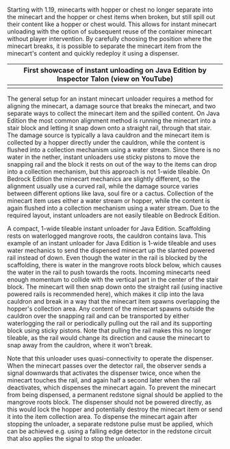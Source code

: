 ### 
Starting with 1.19, minecarts with hopper or chest no longer separate into the minecart and the hopper or chest items when broken, but still spill out their content like a hopper or chest would. This allows for instant minecart unloading with the option of subsequent reuse of the container minecart without player intervention. By carefully choosing the position where the minecart breaks, it is possible to separate the minecart item from the minecart's content and quickly redeploy it using a dispenser.

| First showcase of instant unloading on Java Edition by Inspector Talon (view on YouTube) |
|------------------------------------------------------------------------------------------|
|                                                                                          |

The general setup for an instant minecart unloader requires a method for aligning the minecart, a damage source that breaks the minecart, and two separate ways to collect the minecart item and the spilled content. On Java Edition the most common alignment method is running the minecart into a stair block and letting it snap down onto a straight rail, through that stair. The damage source is typically a lava cauldron and the minecart item is collected by a hopper directly under the cauldron, while the content is flushed into a collection mechanism using a water stream. Since there is no water in the nether, instant unloaders use sticky pistons to move the snapping rail and the block it rests on out of the way to the items can drop into a collection mechanism, but this approach is not 1-wide tileable. On Bedrock Edition the minecart mechanics are slightly different, so the alignment usually use a curved rail, while the damage source varies between different options like lava, soul fire or a cactus. Collection of the minecart item uses either a water stream or hopper, while the content is again flushed into a collection mechanism using a water stream. Due to the required layout, instant unloaders are not easily tileable on Bedrock Edition.

















































A compact, 1-wide tileable instant unloader for Java Edition. Scaffolding rests on waterlogged mangrove roots, the cauldron contains lava.
This example of an instant unloader for Java Edition is 1-wide tileable and uses water mechanics to send the dispensed minecart up the slanted powered rail instead of down. Even though the water in the rail is blocked by the scaffolding, there is water in the mangrove roots block below, which causes the water in the rail to push towards the roots. Incoming minecarts need enough momentum to collide with the vertical part in the center of the stair block. The minecart will then snap down onto the straight rail (using inactive powered rails is recommended here), which makes it clip into the lava cauldron and break in a way that the minecart item spawns overlapping the hopper's collection area. Any content of the minecart spawns outside the cauldron over the snapping rail and can be transported by either waterlogging the rail or periodically pulling out the rail and its supporting block using sticky pistons. Note that pulling the rail makes this no longer tileable, as the rail would change its direction and cause the minecart to snap away from the cauldron, where it won't break.

Note that this unloader uses quasi-connectivity to operate the dispenser. When the minecart passes over the detector rail, the observer sends a signal downwards that activates the dispenser twice, once when the minecart touches the rail, and again half a second later when the rail deactivates, which dispenses the minecart again. To prevent the minecart from being dispensed, a permanent redstone signal should be applied to the mangrove roots block. The dispenser should not be powered directly, as this would lock the hopper and potentially destroy the minecart item or send it into the item collection area. To dispense the minecart again after stopping the unloader, a separate redstone pulse must be applied, which can be achieved e.g. using a falling edge detector in the redstone circuit that also applies the signal to stop the unloader.



